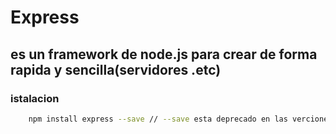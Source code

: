 # Express 
## es un framework de node.js para crear de forma rapida y sencilla(servidores .etc)
### istalacion
```bash
    npm install express --save // --save esta deprecado en las verciones nuevas
```